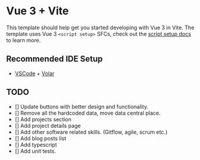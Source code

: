 # Vue 3 + Vite

This template should help get you started developing with Vue 3 in Vite. The template uses Vue 3 `<script setup>` SFCs, check out the [script setup docs](https://v3.vuejs.org/api/sfc-script-setup.html#sfc-script-setup) to learn more.

## Recommended IDE Setup

- [VSCode](https://code.visualstudio.com/) + [Volar](https://marketplace.visualstudio.com/items?itemName=johnsoncodehk.volar)

## TODO

- [] Update buttons with better design and functionality.
- [] Remove all the hardcoded data, move data central place.
- [] Add projects section
- [] Add project details page
- [] Add other software related skills. (Gitflow, agile, scrum etc.)
- [] Add blog posts list
- [] Add typescript
- [] Add unit tests.
